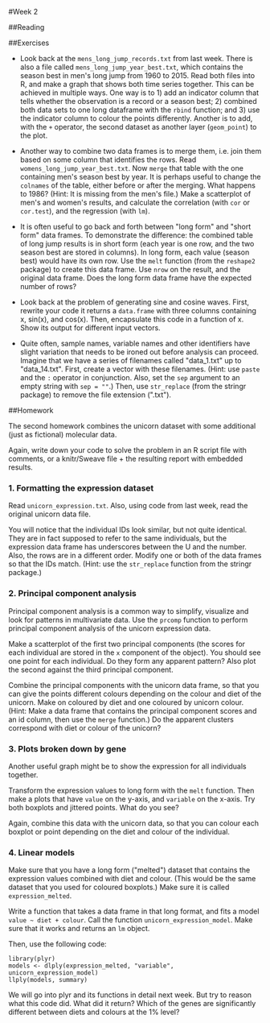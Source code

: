 #Week 2


##Reading



##Exercises

* Look back at the  `mens_long_jump_records.txt` from last week. There is also a file called `mens_long_jump_year_best.txt`, which contains the season best in men's long jump from 1960 to 2015. Read both files into R, and make a graph that shows both time series together. This can be achieved in multiple ways. One way is to 1) add an indicator column that tells whether the observation is a record or a season best; 2) combined both data sets to one long dataframe with the `rbind` function; and 3) use the indicator column to colour the points differently. Another is to add, with the `+` operator, the second dataset as another layer (`geom_point`) to the plot.

* Another way to combine two data frames is to merge them, i.e. join them based on some column that identifies the rows. Read `womens_long_jump_year_best.txt`. Now `merge` that table with the one containing men's season best by year. It is perhaps useful to change the `colnames` of the table, either before or after the merging. What happens to 1986? (Hint: It is missing from the men's file.) Make a scatterplot of men's and women's results, and calculate the correlation (with `cor` or `cor.test`), and the regression (with `lm`).

* It is often useful to go back and forth between "long form" and "short form" data frames. To demonstrate the difference: the combined table of long jump results is in short form (each year is one row, and the two season best are stored in columns). In long form, each value (season best) would have its own row. Use the `melt` function (from the `reshape2` package) to create this data frame. Use `nrow` on the result, and the original data frame. Does the long form data frame have the expected number of rows?

* Look back at the problem of generating sine and cosine waves. First, rewrite your code it returns a `data.frame` with three columns containing x, sin(x), and cos(x). Then, encapsulate this code in a function of x. Show its output for different input vectors.

* Quite often, sample names, variable names and other identifiers have slight variation that needs to be ironed out before analysis can proceed. Imagine that we have a series of filenames called "data_1.txt" up to "data_14.txt". First, create a vector with these filenames. (Hint: use `paste` and the `:` operator in conjunction. Also, set the `sep` argument to an empty string with `sep = ""`.) Then, use `str_replace` (from the stringr package) to remove the file extension (".txt").




##Homework

The second homework combines the unicorn dataset with some additional (just as fictional) molecular data.

Again, write down your code to solve the problem in an R script file with comments, or a knitr/Sweave file + the resulting report with embedded results.


### 1. Formatting the expression dataset

Read `unicorn_expression.txt`. Also, using code from last week, read the original unicorn data file.

You will notice that the individual IDs look similar, but not quite identical. They are in fact supposed to refer to the same individuals, but the expression data frame has underscores between the U and the number. Also, the rows are in a different order. Modify one or both of the data frames so that the IDs match. (Hint: use the `str_replace` function from the stringr package.)


### 2. Principal component analysis

Principal component analysis is a common way to simplify, visualize and look for patterns in multivariate data. Use the `prcomp` function to perform principal component analysis of the unicorn expression data.

Make a scatterplot of the first two principal components (the scores for each individual are stored in the `x` component of the object). You should see one point for each individual. Do they form any apparent pattern? Also plot the second against the third principal component.

Combine the principal components with the unicorn data frame, so that you can give the points different colours depending on the colour and diet of the unicorn. Make on coloured by diet and one coloured by unicorn colour. (Hint: Make a data frame that contains the principal component scores and an id column, then use the `merge` function.) Do the apparent clusters correspond with diet or colour of the unicorn?


### 3. Plots broken down by gene

Another useful graph might be to show the expression for all individuals together. 

Transform the expression values to long form with the `melt` function. Then make a plots that have `value` on the y-axis, and `variable` on the x-axis. Try both boxplots and jittered points. What do you see? 

Again, combine this data with the unicorn data, so that you can colour each boxplot or point depending on the diet and colour of the individual.



### 4. Linear models

Make sure that you have a long form ("melted") dataset that contains the expression values combined with diet and colour. (This would be the same dataset that you used for coloured boxplots.) Make sure it is called `expression_melted`.

Write a function that takes a data frame in that long format, and fits a model `value ~ diet + colour`. Call the function `unicorn_expression_model`. Make sure that it works and returns an `lm` object.

Then, use the following code:

```
library(plyr)
models <- dlply(expression_melted, "variable", unicorn_expression_model)
llply(models, summary)
```

We will go into plyr and its functions in detail next week. But try to reason what this code did. What did it return? Which of the genes are significantly different between diets and colours at the 1% level?